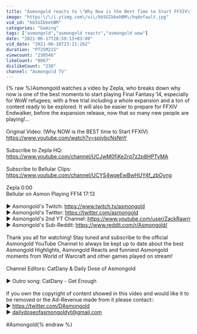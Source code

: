 ```yaml
---
title: "Asmongold reacts to \"Why Now is the Best Time to Start FFXIV\" | By Zepla"
image: "https:\/\/i.ytimg.com\/vi\/kb5GIbkehBM\/hqdefault.jpg"
vid_id: "kb5GIbkehBM"
categories: "Gaming"
tags: ["asmongold","asmongold reacts","asmongold wow"]
date: "2021-06-17T20:50:15+03:00"
vid_date: "2021-06-16T23:21:26Z"
duration: "PT25M21S"
viewcount: "230546"
likeCount: "8067"
dislikeCount: "230"
channel: "Asmongold TV"
---
```

{% raw %}Asmongold watches a video by Zepla, who breaks down why now is one of the best moments to start playing Final Fantasy 14, especially for WoW refugees; with a free trial including a whole expansion and a ton of content ready to be explored. It will also be easier to prepare for FFXIV Endwalker, before the expansion release, now that so many new people are playing!...<br /><br />Original Video: (Why NOW is the BEST time to Start FFXIV) <a rel="nofollow" target="blank" href="https://www.youtube.com/watch?v=spjybcNsNnY">https://www.youtube.com/watch?v=spjybcNsNnY</a><br /><br />Subscribe to Zepla HQ: <a rel="nofollow" target="blank" href="https://www.youtube.com/channel/UCJwM0fiKe2rq7z2p8HPTyMA">https://www.youtube.com/channel/UCJwM0fiKe2rq7z2p8HPTyMA</a><br /><br />Subscribe to Bellular Clips: <a rel="nofollow" target="blank" href="https://www.youtube.com/channel/UCYS4wqeEwBwHUY4f_zbOyng">https://www.youtube.com/channel/UCYS4wqeEwBwHUY4f_zbOyng</a><br /><br />Zepla 0:00<br />Bellular on Asmon Playing FF14 17:13<br /><br />► Asmongold's Twitch: <a rel="nofollow" target="blank" href="https://www.twitch.tv/asmongold">https://www.twitch.tv/asmongold</a><br />► Asmongold's Twitter: <a rel="nofollow" target="blank" href="https://twitter.com/asmongold">https://twitter.com/asmongold</a><br />► Asmongold's 2nd YT Channel: <a rel="nofollow" target="blank" href="https://www.youtube.com/user/ZackRawrr">https://www.youtube.com/user/ZackRawrr</a><br />► Asmongold's Sub-Reddit: <a rel="nofollow" target="blank" href="https://www.reddit.com/r/Asmongold/">https://www.reddit.com/r/Asmongold/</a><br /><br />Thank you all for watching! Stay tuned and subscribe to the official Asmongold YouTube Channel to always be kept up to date about the best Asmongold Highlights, Asmongold Reacts and funniest Asmongold moments from World of Warcraft and other games played on stream!<br /><br />Channel Editors: CatDany &amp; Daily Dose of Asmongold<br /><br />► Outro song: CatDany - Get Enough<br /><br />If you own the copyright of content showed in this video and would like it to be removed or the Ad-Revenue made from it please contact::<br />► <a rel="nofollow" target="blank" href="https://twitter.com/DAsmongold">https://twitter.com/DAsmongold</a><br />► dailydoseofasmongoldyt@gmail.com<br /><br />#Asmongold{% endraw %}
